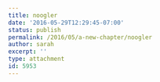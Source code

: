 ```yaml
---
title: noogler
date: '2016-05-29T12:29:45-07:00'
status: publish
permalink: /2016/05/a-new-chapter/noogler
author: sarah
excerpt: ''
type: attachment
id: 5953
---
```

<!DOCTYPE html PUBLIC "-//W3C//DTD HTML 4.0 Transitional//EN" "http://www.w3.org/TR/REC-html40/loose.dtd">
<?xml encoding="UTF-8">
